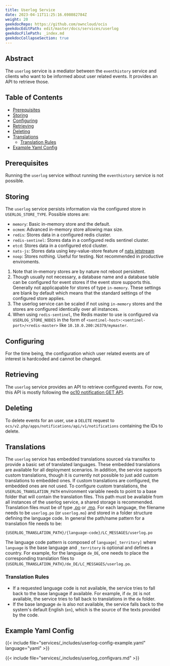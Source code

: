 ```yaml
---
title: Userlog Service
date: 2023-04-11T11:25:16.698082784Z
weight: 20
geekdocRepo: https://github.com/owncloud/ocis
geekdocEditPath: edit/master/docs/services/userlog
geekdocFilePath: _index.md
geekdocCollapseSection: true
---
```


## Abstract

The `userlog` service is a mediator between the `eventhistory` service and clients who want to be informed about user related events. It provides an API to retrieve those.

## Table of Contents

* [Prerequisites](#prerequisites)
* [Storing](#storing)
* [Configuring](#configuring)
* [Retrieving](#retrieving)
* [Deleting](#deleting)
* [Translations](#translations)
  * [Translation Rules](#translation-rules)
* [Example Yaml Config](#example-yaml-config)

## Prerequisites

Running the `userlog` service without running the `eventhistory` service is not possible.

## Storing

The `userlog` service persists information via the configured store in `USERLOG_STORE_TYPE`. Possible stores are:
  -   `memory`: Basic in-memory store and the default.
  -   `ocmem`: Advanced in-memory store allowing max size.
  -   `redis`: Stores data in a configured redis cluster.
  -   `redis-sentinel`: Stores data in a configured redis sentinel cluster.
  -   `etcd`: Stores data in a configured etcd cluster.
  -   `nats-js`: Stores data using key-value-store feature of [nats jetstream](https://docs.nats.io/nats-concepts/jetstream/key-value-store)
  -   `noop`: Stores nothing. Useful for testing. Not recommended in productive enviroments.
1.  Note that in-memory stores are by nature not reboot persistent.
2.  Though usually not necessary, a database name and a database table can be configured for event stores if the event store supports this. Generally not applicapable for stores of type `in-memory`. These settings are blank by default which means that the standard settings of the configured store applies.
3.  The userlog service can be scaled if not using `in-memory` stores and the stores are configured identically over all instances.
4.  When using `redis-sentinel`, the Redis master to use is configured via `USERLOG_STORE_NODES` in the form of `<sentinel-host>:<sentinel-port>/<redis-master>` like `10.10.0.200:26379/mymaster`.

## Configuring

For the time being, the configuration which user related events are of interest is hardcoded and cannot be changed.

## Retrieving

The `userlog` service provides an API to retrieve configured events. For now, this API is mostly following the [oc10 notification GET API](https://doc.owncloud.com/server/next/developer_manual/core/apis/ocs-notification-endpoint-v1.html#get-user-notifications).

## Deleting

To delete events for an user, use a `DELETE` request to `ocs/v2.php/apps/notifications/api/v1/notifications` containing the IDs to delete.

## Translations

The `userlog` service has embedded translations sourced via transifex to provide a basic set of translated languages. These embedded translations are available for all deployment scenarios. In addition, the service supports custom translations, though it is currently not possible to just add custom translations to embedded ones. If custom translations are configured, the embedded ones are not used. To configure custom translations, the `USERLOG_TRANSLATION_PATH` environment variable needs to point to a base folder that will contain the translation files. This path must be available from all instances of the userlog service, a shared storage is recommended. Translation files must be of type  [.po](https://www.gnu.org/software/gettext/manual/html_node/PO-Files.html#PO-Files) or [.mo](https://www.gnu.org/software/gettext/manual/html_node/Binaries.html). For each language, the filename needs to be `userlog.po` (or `userlog.mo`) and stored in a folder structure defining the language code. In general the path/name pattern for a translation file needs to be:
```text
{USERLOG_TRANSLATION_PATH}/{language-code}/LC_MESSAGES/userlog.po
```
The language code pattern is composed of `language[_territory]` where  `language` is the base language and `_territory` is optional and defines a country.
For example, for the language `de_DE`, one needs to place the corresponding translation files to `{USERLOG_TRANSLATION_PATH}/de_DE/LC_MESSAGES/userlog.po`.

### Translation Rules

*   If a requested language code is not available, the service tries to fall back to the base language if available. For example, if `de_DE` is not available, the service tries to fall back to translations in the `de` folder.
*   If the base language `de` is also not available, the service falls back to the system's default English (`en`), which is the source of the texts provided by the code.

## Example Yaml Config

{{< include file="services/_includes/userlog-config-example.yaml"  language="yaml" >}}

{{< include file="services/_includes/userlog_configvars.md" >}}

